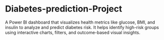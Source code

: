 # Diabetes-prediction-Project
A Power BI dashboard that visualizes health metrics like glucose, BMI, and insulin to analyze and predict diabetes risk. It helps identify high-risk groups using interactive charts, filters, and outcome-based visual insights.
